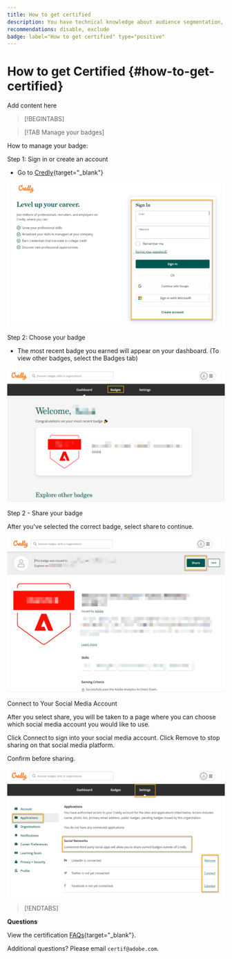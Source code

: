 ```yaml
---
title: How to get certified
description: You have technical knowledge about audience segmentation, destination exports, and activation on real time basis for unified profiles that adhere to data and privacy regulations, customer data platforms (CDP) and knowledge of Adobe Experience Platform.
recommendations: disable, exclude
badge: label="How to get certified" type="positive"
---
```

# How to get Certified {#how-to-get-certified}

  Add content here

  >[!BEGINTABS]

>[!TAB Manage your badges]

How to manage your badge:

Step 1: Sign in or create an account

* Go to [Credly](https://www.certmetrics.com/adobe/candidate/acclaim_sso.aspx?redirect=yes){target="_blank"}

![Credly Badge](/help/certifications/assets/credly_signin.png)

Step 2: Choose your badge

* The most recent badge you earned will appear on your dashboard. (To view other badges, select the Badges tab)

![Credly Badge](/help/certifications/assets/credly_badges.png)

Step 2 - Share your badge

After you've selected the correct badge, select share to continue. 

![Credly Badge](/help/certifications/assets/credly_share.png)

Connect to Your Social Media Account 

After you select share, you will be taken to a page where you can choose which social media account you would like to use. 

Click Connect to sign into your social media account. Click Remove to stop sharing on that social media platform. 

Confirm before sharing. 

![Credly Badge](/help/certifications/assets/credly_share_2.png)

>[!ENDTABS]

**Questions**

View the certification [FAQs](https://solutionpartners.adobe.com/solution-partners/training_and_certification/certification/certification_faq.html#){target="_blank"}.

Additional questions? Please email `certif@adobe.com`.
